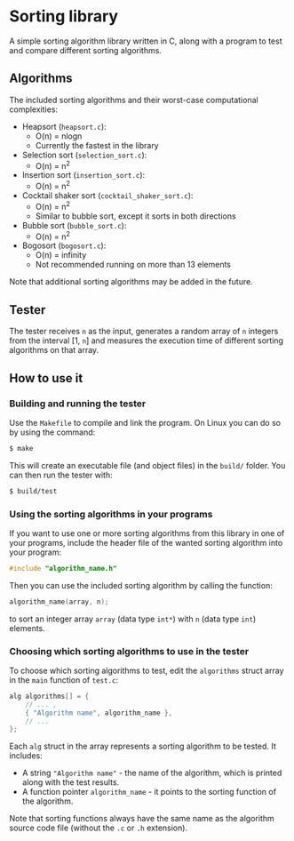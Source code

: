 # Sorting library
A simple sorting algorithm library written in C, along with a program to test and compare different sorting algorithms.

## Algorithms
The included sorting algorithms and their worst-case computational complexities:
* Heapsort (`heapsort.c`):
  * O(n) = nlogn
  * Currently the fastest in the library
* Selection sort (`selection_sort.c`):
  * O(n) = n<sup>2</sup>
* Insertion sort (`insertion_sort.c`):
  * O(n) = n<sup>2</sup>
* Cocktail shaker sort (`cocktail_shaker_sort.c`):
  * O(n) = n<sup>2</sup>
  * Similar to bubble sort, except it sorts in both directions
* Bubble sort (`bubble_sort.c`):
  * O(n) = n<sup>2</sup>
* Bogosort (`bogosort.c`):
  * O(n) = infinity
  * Not recommended running on more than 13 elements

Note that additional sorting algorithms may be added in the future.

## Tester
The tester receives `n` as the input, generates a random array of `n` integers from the interval [1, `n`] and measures the execution time of different sorting algorithms on that array.

## How to use it
### Building and running the tester
Use the `Makefile` to compile and link the program. On Linux you can do so by using the command:
```bash
$ make
```
This will create an executable file (and object files) in the `build/` folder. You can then run the tester with:
```bash
$ build/test
```

### Using the sorting algorithms in your programs
If you want to use one or more sorting algorithms from this library in one of your programs, include the header file of the wanted sorting algorithm into your program:
```c
#include "algorithm_name.h"
```
 Then you can use the included sorting algorithm by calling the function:
```c
algorithm_name(array, n);
```
to sort an integer array `array` (data type `int*`) with `n` (data type `int`) elements.

### Choosing which sorting algorithms to use in the tester
To choose which sorting algorithms to test, edit the `algorithms` struct array in the `main` function of `test.c`:
```c
alg algorithms[] = {
	// ... ,	
	{ "Algorithm name", algorithm_name },
	// ...
};
```
Each `alg` struct in the array represents a sorting algorithm to be tested. It includes:
* A string `"Algorithm name"` - the name of the algorithm, which is printed along with the test results.
* A function pointer `algorithm_name` - it points to the sorting function of the algorithm.

Note that sorting functions always have the same name as the algorithm source code file (without the `.c` or `.h` extension).
